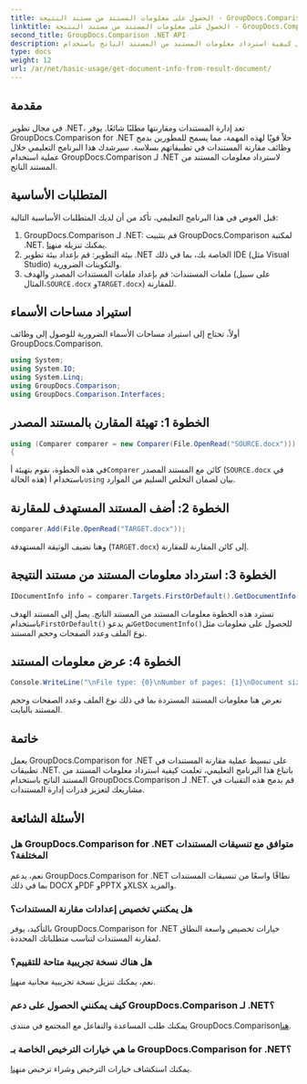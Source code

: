 ```yaml
---
title: الحصول على معلومات المستند من مستند النتيجة - GroupDocs.Comparison for .NET
linktitle: الحصول على معلومات المستند من مستند النتيجة - GroupDocs.Comparison for .NET
second_title: GroupDocs.Comparison .NET API
description: تعرف على كيفية استرداد معلومات المستند من المستند الناتج باستخدام GroupDocs.Comparison for .NET. شرح الخطوات السهلة لمطوري .NET.
type: docs
weight: 12
url: /ar/net/basic-usage/get-document-info-from-result-document/
---
```

## مقدمة
في مجال تطوير .NET، تعد إدارة المستندات ومقارنتها مطلبًا شائعًا. يوفر GroupDocs.Comparison for .NET حلاً قويًا لهذه المهمة، مما يسمح للمطورين بدمج وظائف مقارنة المستندات في تطبيقاتهم بسلاسة. سيرشدك هذا البرنامج التعليمي خلال عملية استخدام GroupDocs.Comparison لـ .NET لاسترداد معلومات المستند من المستند الناتج. 
## المتطلبات الأساسية
قبل الغوص في هذا البرنامج التعليمي، تأكد من أن لديك المتطلبات الأساسية التالية:
1. GroupDocs.Comparison لـ .NET: قم بتثبيت GroupDocs.Comparison لمكتبة .NET. يمكنك تنزيله من[هنا](https://releases.groupdocs.com/comparison/net/).
2. بيئة التطوير: قم بإعداد بيئة تطوير .NET الخاصة بك، بما في ذلك IDE (مثل Visual Studio) والتكوينات الضرورية.
3.  ملفات المستندات: قم بإعداد ملفات المستندات المصدر والهدف (على سبيل المثال،`SOURCE.docx` و`TARGET.docx`) للمقارنة.

## استيراد مساحات الأسماء
أولاً، تحتاج إلى استيراد مساحات الأسماء الضرورية للوصول إلى وظائف GroupDocs.Comparison.

```csharp
using System;
using System.IO;
using System.Linq;
using GroupDocs.Comparison;
using GroupDocs.Comparison.Interfaces;
```

## الخطوة 1: تهيئة المقارن بالمستند المصدر
```csharp
using (Comparer comparer = new Comparer(File.OpenRead("SOURCE.docx")))
{
```
 في هذه الخطوة، نقوم بتهيئة أ`Comparer` كائن مع المستند المصدر (`SOURCE.docx` في هذه الحالة) باستخدام أ`using` بيان لضمان التخلص السليم من الموارد.
## الخطوة 2: أضف المستند المستهدف للمقارنة
```csharp
comparer.Add(File.OpenRead("TARGET.docx"));
```
وهنا نضيف الوثيقة المستهدفة (`TARGET.docx`) إلى كائن المقارنة للمقارنة.
## الخطوة 3: استرداد معلومات المستند من مستند النتيجة
```csharp
IDocumentInfo info = comparer.Targets.FirstOrDefault().GetDocumentInfo();
```
 تسترد هذه الخطوة معلومات المستند من المستند الناتج. يصل إلى المستند الهدف باستخدام`FirstOrDefault()` ثم يدعو`GetDocumentInfo()`للحصول على معلومات مثل نوع الملف وعدد الصفحات وحجم المستند.
## الخطوة 4: عرض معلومات المستند
```csharp
Console.WriteLine("\nFile type: {0}\nNumber of pages: {1}\nDocument size: {2} bytes", info.FileType, info.PageCount, info.Size);
```
نعرض هنا معلومات المستند المستردة بما في ذلك نوع الملف وعدد الصفحات وحجم المستند بالبايت.

## خاتمة
يعمل GroupDocs.Comparison for .NET على تبسيط عملية مقارنة المستندات في تطبيقات .NET. باتباع هذا البرنامج التعليمي، تعلمت كيفية استرداد معلومات المستند من المستند الناتج باستخدام GroupDocs.Comparison لـ .NET. قم بدمج هذه التقنيات في مشاريعك لتعزيز قدرات إدارة المستندات.
## الأسئلة الشائعة
### هل GroupDocs.Comparison for .NET متوافق مع تنسيقات المستندات المختلفة؟
نعم، يدعم GroupDocs.Comparison for .NET نطاقًا واسعًا من تنسيقات المستندات بما في ذلك DOCX وPDF وPPTX وXLSX والمزيد.
### هل يمكنني تخصيص إعدادات مقارنة المستندات؟
بالتأكيد، يوفر GroupDocs.Comparison for .NET خيارات تخصيص واسعة النطاق لمقارنة المستندات لتناسب متطلباتك المحددة.
### هل هناك نسخة تجريبية متاحة للتقييم؟
 نعم، يمكنك تنزيل نسخة تجريبية مجانية من[هنا](https://releases.groupdocs.com/).
### كيف يمكنني الحصول على دعم GroupDocs.Comparison لـ .NET؟
 يمكنك طلب المساعدة والتفاعل مع المجتمع في منتدى GroupDocs.Comparison[هنا](https://forum.groupdocs.com/c/comparison/12).
### ما هي خيارات الترخيص الخاصة بـ GroupDocs.Comparison for .NET؟
 يمكنك استكشاف خيارات الترخيص وشراء ترخيص من[هنا](https://purchase.groupdocs.com/buy).